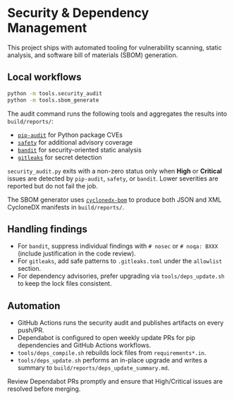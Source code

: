 # Security & Dependency Management

This project ships with automated tooling for vulnerability scanning, static analysis, and software bill of materials (SBOM) generation.

## Local workflows

```bash
python -m tools.security_audit
python -m tools.sbom_generate
```

The audit command runs the following tools and aggregates the results into `build/reports/`:

- [`pip-audit`](https://pypi.org/project/pip-audit/) for Python package CVEs
- [`safety`](https://pypi.org/project/safety/) for additional advisory coverage
- [`bandit`](https://bandit.readthedocs.io/) for security-oriented static analysis
- [`gitleaks`](https://github.com/gitleaks/gitleaks) for secret detection

`security_audit.py` exits with a non-zero status only when **High** or **Critical** issues are detected by `pip-audit`, `safety`, or `bandit`. Lower severities are reported but do not fail the job.

The SBOM generator uses [`cyclonedx-bom`](https://github.com/CycloneDX/cyclonedx-python) to produce both JSON and XML CycloneDX manifests in `build/reports/`.

## Handling findings

- For `bandit`, suppress individual findings with `# nosec` or `# noqa: BXXX` (include justification in the code review).
- For `gitleaks`, add safe patterns to `.gitleaks.toml` under the `allowlist` section.
- For dependency advisories, prefer upgrading via `tools/deps_update.sh` to keep the lock files consistent.

## Automation

- GitHub Actions runs the security audit and publishes artifacts on every push/PR.
- Dependabot is configured to open weekly update PRs for pip dependencies and GitHub Actions workflows.
- `tools/deps_compile.sh` rebuilds lock files from `requirements*.in`.
- `tools/deps_update.sh` performs an in-place upgrade and writes a summary to `build/reports/deps_update_summary.md`.

Review Dependabot PRs promptly and ensure that High/Critical issues are resolved before merging.

